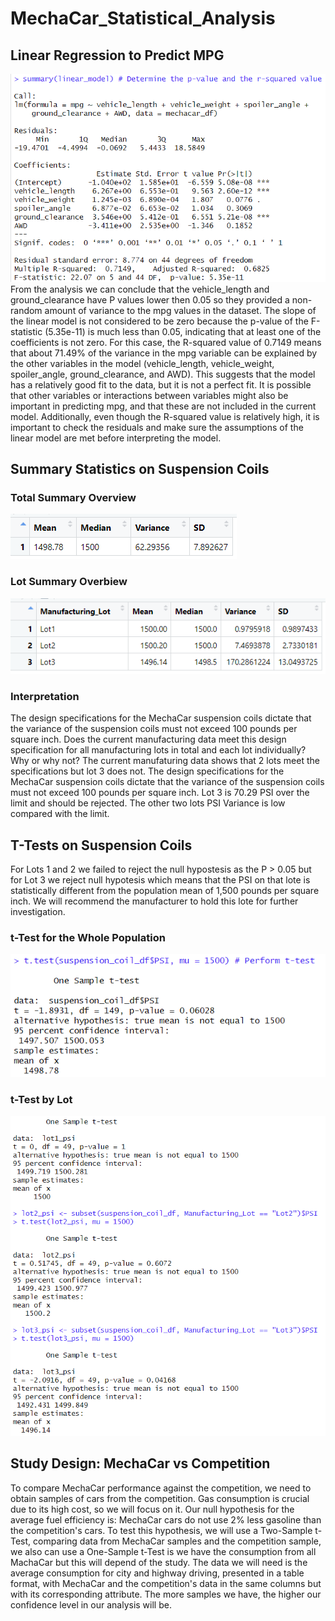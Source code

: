 # MechaCar_Statistical_Analysis

## Linear Regression to Predict MPG
![linear_regression](https://github.com/ggalguera/MechaCar_Statistical_Analysis/blob/main/linear_regression.png)
From the analysis we can conclude that the vehicle_length and ground_clearance have P values lower then 0.05 so they provided a non-random amount of variance to the mpg values in the dataset. The slope of the linear model is not considered to be zero because the p-value of the F-statistic (5.35e-11) is much less than 0.05, indicating that at least one of the coefficients is not zero. For this case, the R-squared value of 0.7149 means that about 71.49% of the variance in the mpg variable can be explained by the other variables in the model (vehicle_length, vehicle_weight, spoiler_angle, ground_clearance, and AWD). This suggests that the model has a relatively good fit to the data, but it is not a perfect fit.
It is possible that other variables or interactions between variables might also be important in predicting mpg, and that these are not included in the current model. Additionally, even though the R-squared value is relatively high, it is important to check the residuals and make sure the assumptions of the linear model are met before interpreting the model.

## Summary Statistics on Suspension Coils
### Total Summary Overview
![total_summary](https://github.com/ggalguera/MechaCar_Statistical_Analysis/blob/main/total_summary.png)
### Lot Summary Overbiew
![lot_summary](https://github.com/ggalguera/MechaCar_Statistical_Analysis/blob/main/lot_summary.png)
### Interpretation
The design specifications for the MechaCar suspension coils dictate that the variance of the suspension coils must not exceed 100 pounds per square inch. Does the current manufacturing data meet this design specification for all manufacturing lots in total and each lot individually? Why or why not?
The current manufaturing data shows that 2 lots meet the specifications but lot 3 does not. The design specifications for the MechaCar suspension coils dictate that the variance of the suspension coils must not exceed 100 pounds per square inch. Lot 3 is 70.29 PSI over the limit and should be rejected. The other two lots PSI Variance is low compared with the limit.

## T-Tests on Suspension Coils
For Lots 1 and 2 we failed to reject the null hypostesis as the P > 0.05 but for Lot 3 we reject null hypotesis which means that the PSI on that lote is statistically different from the population mean of 1,500 pounds per square inch. We will recommend the manufacturer to hold this lote for further investigation.
### t-Test for the Whole Population
![total_t_test](https://github.com/ggalguera/MechaCar_Statistical_Analysis/blob/main/total_t_test.png)
### t-Test by Lot
![lots_t_test](https://github.com/ggalguera/MechaCar_Statistical_Analysis/blob/main/lots_t_test.png)

## Study Design: MechaCar vs Competition
To compare MechaCar performance against the competition, we need to obtain samples of cars from the competition. Gas consumption is crucial due to its high cost, so we will focus on it. Our null hypothesis for the average fuel efficiency is: MechaCar cars do not use 2% less gasoline than the competition's cars. To test this hypothesis, we will use a Two-Sample t-Test, comparing data from MechaCar samples and the competition sample, we also can use a One-Sample t-Test is we have the consumption from all MachaCar but this will depend of the study. The data we will need is the average consumption for city and highway driving, presented in a table format, with MechaCar and the competition's data in the same columns but with its corresponding attribute. The more samples we have, the higher our confidence level in our analysis will be.
